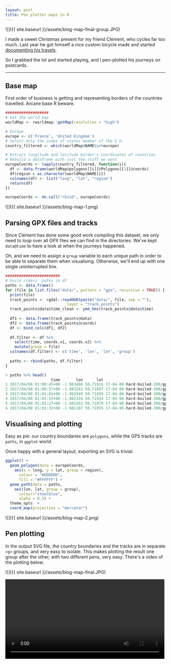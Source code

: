 ```yaml
---
layout: post
title: Pen plotter maps in R
---
```


![]({{ site.baseurl }}/assets/blog-map-final-group.JPG)

I made a sweet Christmas present for my friend Clément, who cycles far too much. Last year he got himself a nice custom bicycle made and started [documenting his travels](https://github.com/Cgg/stayer-super-audax-prototype-road-log).

So I grabbed the lot and started playing, and I pen-plotted his journeys on postcards.

---

## Base map

First order of business is getting and representing borders of the countries travelled. Arcane base R beware.

```r
###################
# Get the world map
worldMap <- rworldmap::getMap(resolution = "high")

# Europe
europe <- c('France', 'United Kingdom')
# Select only the index of states member of the E.U.
country_filtered <- which(worldMap$NAME%in%europe)

# Extract longitude and latitude border's coordinates of countries
# Rebuild a dataframe with just the stuff we want
europeCoords <- lapply(country_filtered, function(i){
  df <- data.frame(worldMap@polygons[[i]]@Polygons[[1]]@coords)
  df$region = as.character(worldMap$NAME[i])
  colnames(df) <- list("long", "lat", "region")
  return(df)
})

europeCoords <- do.call("rbind", europeCoords)
```

![]({{ site.baseurl }}/assets/blog-map-1.png)

## Parsing GPX files and tracks

Since Clément has done some good work compiling this dataset, we only need to loop over all GPX files we can find in the directories. We've kept `data@time` to have a look at when the journeys happened.

Oh, and we need to assign a `group` variable to each unique path in order to be able to separate them when visualising. Otherwise, we'll end up with one single uninterrupted line.

```r
########################
# build riders' paths in df
paths <- data.frame()
for (file in list.files("data/", pattern = "gpx", recursive = TRUE)) {
  print(file)
  track_points <- rgdal::readOGR(paste("data/", file, sep = ""),
                           layer = "track_points")
  track_points@data$time_clean <- ymd_hms(track_points@data$time)
  
  df1 <- data.frame(track_points@data)
  df2 <- data.frame(track_points@coords)
  df <- bind_cols(df1, df2)
  
  df.filter <- df %>%
    select(time, coords.x1, coords.x2) %>%
    mutate(group = file)
  colnames(df.filter) <- c('time', 'lon', 'lat', 'group')
  
  paths <- rbind(paths, df.filter)
}

> paths %>% head()
                    time       lon      lat                                  group
1 2017/04/08 01:00:45+00 -1.983406 50.71916 17-04-08-hard-boiled-300/gpx/trace.gpx
2 2017/04/08 01:00:57+00 -1.983241 50.71897 17-04-08-hard-boiled-300/gpx/trace.gpx
3 2017/04/08 01:01:03+00 -1.982949 50.71899 17-04-08-hard-boiled-300/gpx/trace.gpx
4 2017/04/08 01:01:15+00 -1.982324 50.71934 17-04-08-hard-boiled-300/gpx/trace.gpx
5 2017/04/08 01:01:27+00 -1.981452 50.71970 17-04-08-hard-boiled-300/gpx/trace.gpx
6 2017/04/08 01:01:32+00 -1.981107 50.71955 17-04-08-hard-boiled-300/gpx/trace.gpx
```

## Visualising and plotting

Easy as pie: our country boundaries are `polygons`, while the GPS tracks are `paths`, in `ggplot` world.

Once happy with a general layout, exporting an SVG is trivial.

```r
ggplot() +
  geom_polygon(data = europeCoords,
    aes(x = long, y = lat, group = region),
      colour = "#DDDDDD",
      fill = "#FFFFFF") +
  geom_path(data = paths,
    aes(lon, lat, group = group),
      colour="steelblue",
      alpha = 0.5) +
  theme_opts  + 
  coord_map(projection = "mercator")
```

![]({{ site.baseurl }}/assets/blog-map-2.png)

## Pen plotting

In the output SVG file, the country boundaries and the tracks are in separate `<g>` groups, and very easy to isolate. This makes plotting the result one group after the other, with two different pens, very easy. There's a video of the plotting below.

![]({{ site.baseurl }}/assets/blog-map-final.JPG)

<video width="500" autoplay nocontrols loop>
<source src="https://giant.gfycat.com/ClearcutGrotesqueGoat.webm">
</video>